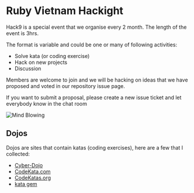 # Ruby Vietnam Hackight

Hack9 is a special event that we organise every 2 month. The length of the event is 3hrs.

The format is variable and could be one or many of following activities:

* Solve kata (or coding exercise)
* Hack on new projects
* Discussion

Members are welcome to join and we will be hacking on ideas that we have proposed and voted in our repository issue page.

If you want to submit a proposal, please create a new issue ticket and let everybody know in the chat room

![Mind Blowing](http://www.reactiongifs.com/r/2013/10/adventure-time-mind-blown.gif)

## Dojos

Dojos are sites that contain katas (coding exercises), here are a few that I collected:

* [Cyber-Dojo](http://cyber-dojo.org/)
* [CodeKata.com](http://codekata.com/)
* [CodeKatas.org](http://www.codekatas.org/)
* [kata gem](https://github.com/wbailey/kata)
